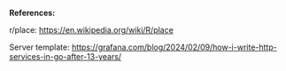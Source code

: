 **References:**

r/place: https://en.wikipedia.org/wiki/R/place

Server template: https://grafana.com/blog/2024/02/09/how-i-write-http-services-in-go-after-13-years/